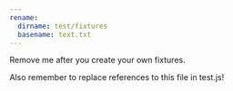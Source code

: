 ```yaml
---
rename:
  dirname: test/fixtures
  basename: text.txt
---
```


Remove me after you create your own fixtures.

Also remember to replace references to this file in test.js!
